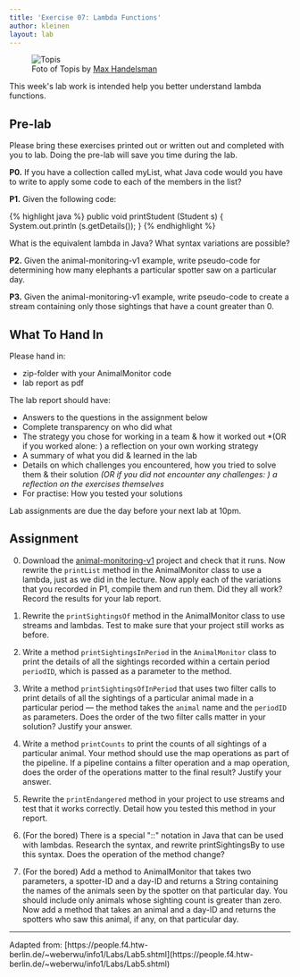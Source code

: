 ```yaml
---
title: 'Exercise 07: Lambda Functions'
author: kleinen
layout: lab
---
```

<!--<span class = "attention">Not yet reviewed and published for SoSe 2021 Term!</span>-->

<figure class = "figure">
   <img class="figure-img img-fluid" src="../../images/topis-9552387589_392a9b51c7_k.jpg"  alt="Topis">
  <figcaption class="figure-caption text-right">Foto of Topis by <a href="https://www.flickr.com/photos/maxh42/9552387589/"> Max Handelsman</a></figcaption>
</figure>

This week's lab work is intended help you better understand lambda functions.

## Pre-lab

Please bring these exercises printed out or written out and completed with you to lab. Doing the pre-lab will save you time during the lab.

**P0.** If you have a collection called myList, what Java code would you have to write to apply some code to each of the members in the list?

**P1.** Given the following code:

  {% highlight java %}
public void printStudent (Student s)
{
     System.out.println (s.getDetails());
}
{% endhighlight %}

What is the equivalent lambda in Java? What syntax variations are possible?

**P2.** Given the animal-monitoring-v1 example, write pseudo-code for determining how many elephants a particular spotter saw on a particular day.

**P3.** Given the animal-monitoring-v1 example, write pseudo-code to create a stream containing only those sightings that have a count greater than 0.


## What To Hand In
Please hand in:
* zip-folder with your AnimalMonitor code
* lab report as pdf

The lab report should have:
* Answers to the questions in the assignment below
* Complete transparency on who did what
* The strategy you chose for working in a team & how it worked out *(OR if you worked alone: ) a reflection on your own working strategy
* A summary of what you did & learned in the lab
* Details on which challenges you encountered, how you tried to solve them & their solution *(OR if you did not encounter any challenges: ) a reflection on the exercises themselves*
* For practise: How you tested your solutions

Lab assignments are due the day before your next lab at 10pm.


## Assignment

0. Download the [animal-monitoring-v1](https://github.com/htw-imi-info1/exercise06) project and check that it runs. Now rewrite the `printList` method in the AnimalMonitor class to use a lambda, just as we did in the lecture. Now apply each of the variations that you recorded in P1, compile them and run them. Did they all work? Record the results for your lab report.

1. Rewrite the `printSightingsOf` method in the AnimalMonitor class to use streams and lambdas. Test to make sure that your project still works as before.

2. Write a method `printSightingsInPeriod` in the `AnimalMonitor` class to print the details of all the sightings recorded within a certain period `periodID`, which is passed as a parameter to the method.

3. Write a method `printSightingsOfInPeriod` that uses two filter calls to print details of all the sightings of a particular animal made in a particular period — the method takes the `animal` name and the `periodID` as parameters. Does the order of the two filter calls matter in your solution? Justify your answer.

4. Write a method `printCounts` to print the counts of all sightings of a particular animal. Your method should use the map operations as part of the pipeline. If a pipeline contains a filter operation and a map operation, does the order of the operations matter to the final result? Justify your answer.

5. Rewrite the `printEndangered` method in your project to use streams and test that it works correctly. Detail how you tested this method in your report.

6. (For the bored) There is a special "::" notation in Java that can be used with lambdas. Research the syntax, and rewrite printSightingsBy to use this syntax. Does the operation of the method change?

7. (For the bored) Add a method to AnimalMonitor that takes two parameters, a spotter-ID and a day-ID and returns a String containing the names of the animals seen by the spotter on that particular day. You should include only animals whose sighting count is greater than zero. Now add a method that takes an animal and a day-ID and returns the spotters who saw this animal, if any, on that particular day.


<hr />
Adapted from:
[https://people.f4.htw-berlin.de/~weberwu/info1/Labs/Lab5.shtml](https://people.f4.htw-berlin.de/~weberwu/info1/Labs/Lab5.shtml)
